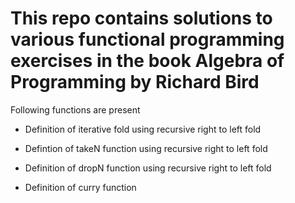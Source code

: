 # This repo contains solutions to various functional programming exercises in the book Algebra of Programming by Richard Bird

Following functions are present

* Definition of iterative fold using recursive right to left fold

* Defintion of takeN function using recursive right to left fold

* Definition of dropN function using recursive right to left fold

* Definition of curry function

